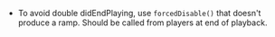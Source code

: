 
- To avoid double didEndPlaying, use `forcedDisable()` that doesn't produce a ramp. Should be called from players at end of playback.
